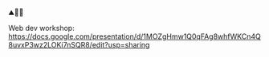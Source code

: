 ⛰️👀🧾

Web dev workshop: https://docs.google.com/presentation/d/1MOZgHmw1Q0qFAg8whfWKCn4Q8uvxP3wz2LOKi7nSQR8/edit?usp=sharing
